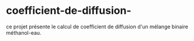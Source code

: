 # coefficient-de-diffusion-
ce projet  présente le calcul de coefficient de diffusion d'un mélange binaire méthanol-eau.
